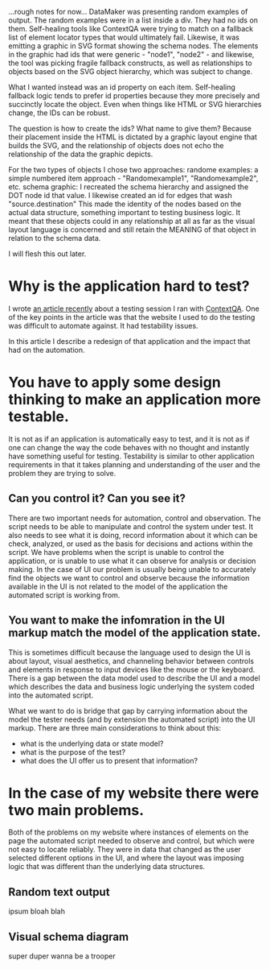 ...rough notes for now...
DataMaker was presenting random examples of output.
The random examples were in a list inside a div.
They had no ids on them.
Self-healing tools like ContextQA were trying to match on a fallback list of element locator types that would ultimately fail.
Likewise, it was emitting a graphic in SVG format showing the schema nodes.
The elements in the graphic had ids that were generic - "node1", "node2" - and likewise, the tool was picking fragile fallback constructs, as well as relationships to objects based on the SVG object hierarchy, which was subject to change.

What I wanted instead was an id property on each item.
Self-healing fallback logic tends to prefer id properties because they more precisely and succinctly locate the object.
Even when things like HTML or SVG hierarchies change, the IDs can be robust.

The question is how to create the ids? What name to give them?
Because their placement inside the HTML is dictated by a graphic layout engine that builds the SVG, and the relationship of objects does not echo the relationship of the data the graphic depicts.

For the two types of objects I chose two approaches:
randome examples: a simple numbered item approach - "Randomexample1", "Randomexample2", etc.
schema graphic: I recreated the schema hierarchy and assigned the DOT node id that value. I likewise created an id for edges that wash "source.destination"
This made the identity of the nodes based on the actual data structure, something important to testing business logic.
It meant that these objects could in any relationship at all as far as the visual layout language is concerned and still retain the MEANING of that object in relation to the schema data.

I will flesh this out later.

Why is the application hard to test?
==========================================
I wrote <a href="https://waynemroseberry.github.io/2024/02/16/Think-like-a-tester-but-act-like-a-developer-and-design-for-testability.html">
an article recently</a> about a testing session I ran with
<a href="https://contextqa.com/">ContextQA</a>. One of the key points
in the article was that the website I used to do the testing was
difficult to automate against. It had testability issues.

In this article I describe a redesign of that application and the impact
that had on the automation.

You have to apply some design thinking to make an application more testable.
===========================================
It is not as if an application is automatically easy to test, and it
is not as if one can change the way the code behaves with no thought
and instantly have something useful for testing. Testability
is similar to other application requirements in that it takes planning
and understanding of the user and the problem they are trying to solve.

Can you control it? Can you see it?
--------------------------------------------
There are two important needs for automation, control and observation. The
script needs to be able to manipulate and control the system under test. It also
needs to see what it is doing, record information about it which can be check,
analyzed, or used as the basis for decisions and actions within the script. We
have problems when the script is unable to control the application, or is
unable to use what it can observe for analysis or decision making. In the
case of UI our problem is usually being unable to accurately find the
objects we want to control and observe because the information available
in the UI is not related to the model of the application the automated
script is working from.

You want to make the infomration in the UI markup match the model of the application state.
--------------------------------------------
This is sometimes difficult because the language used to design the UI is
about layout, visual aesthetics, and channeling behavior between controls
and elements in response to input devices like the mouse or the keyboard. There
is a gap between the data model used to describe the UI and a model which
describes the data and business logic underlying the system coded into
the automated script.

What we want to do is bridge that gap by carrying information about the
model the tester needs (and by extension the automated script) into the
UI markup. There are three main considerations to think about this:
- what is the underlying data or state model?
- what is the purpose of the test?
- what does the UI offer us to present that information?

In the case of my website there were two main problems.
==============================================
Both of the problems on my website where instances of elements
on the page the automated script needed to observe and control, but
which were not easy to locate reliably. They were in data that changed
as the user selected different options in the UI, and where the layout
was imposing logic that was different than the underlying data structures.

Random text output
-----------------------------------------------
ipsum bloah blah

Visual schema diagram
-----------------------------------------------
super duper wanna be a trooper



